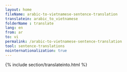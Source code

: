 ```yaml
---
layout: home
fileName: arabic-to-vietnamese-sentence-translation
translatein: arabic_to_vietnamese
folderName : translate
lang: en
from: ar
to: vi
permalink: /arabic-to-vietnamese-sentence-translation
tool: sentence-translations
nointernationalization: true
---
```

{% include section/translateinto.html %}
